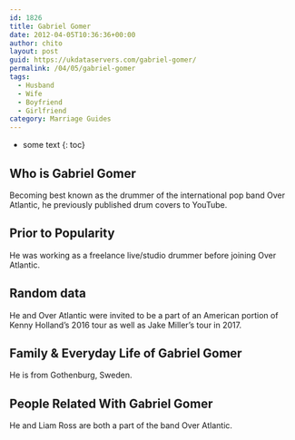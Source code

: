 ```yaml
---
id: 1826
title: Gabriel Gomer
date: 2012-04-05T10:36:36+00:00
author: chito
layout: post
guid: https://ukdataservers.com/gabriel-gomer/
permalink: /04/05/gabriel-gomer
tags:
  - Husband
  - Wife
  - Boyfriend
  - Girlfriend
category: Marriage Guides
---
```


* some text
{: toc}


## Who is  Gabriel Gomer
                  
                  
                  
Becoming best known as the drummer of the international pop band Over Atlantic, he previously published drum covers to YouTube.
                  
                
                
                
## Prior to Popularity 
                  
                  
                  
He was working as a freelance live/studio drummer before joining Over Atlantic.
                  
                
                
                
## Random data 
                  
                  
                  
He and Over Atlantic were invited to be a part of an American portion of Kenny Holland&#8217;s 2016 tour as well as Jake Miller&#8217;s tour in 2017.
                  
                
                
                
## Family & Everyday Life of Gabriel Gomer
                  
                  
                  
He is from Gothenburg, Sweden.
                  
                
                
                
## People Related With  Gabriel Gomer
                  
                  
                  
He and Liam Ross are both a part of the band Over Atlantic.
                  
                
              
            
          
          
          
    
    
  
